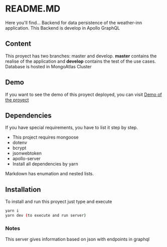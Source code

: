 # README.MD
Here you'll find... 
Backend for data persistence of the weather-inn application. This Backend is develop in Apollo GraphQL

## Content
This proyect has two branches: master and develop. **master** contains the realise of the application and **develop** contains the test of the use cases.
Database is hosted in MongoAtlas Cluster

## Demo
If you want to see the demo of this proyect deployed, you can visit [Demo of the proyect](https://germanps.com/)

## Dependencies
If you have special requirements, you have to list it step by step.
* This project requires mongoose
* dotenv
* bcrypt 
* jsonwebtoken 
* apollo-server
* Install all dependencies by yarn

Markdown has enumation and nested lists.

## Installation
To install and run this proyect just type and execute
```bash
yarn i
yarn dev (to execute and run server)
```

### Notes
This server gives information based on json with endpoints in graphql
